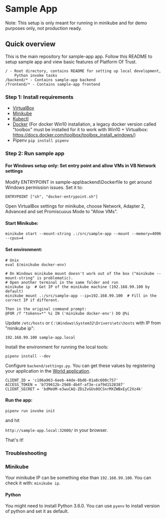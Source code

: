 # Sample App

Note: This setup is only meant for running in minikube and for demo purposes only, not production ready.

## Quick overview

This is the main repository for sample-app app.
Follow this README to setup sample app and view basic features of Platform Of Trust.

    / - Root directory, contains README for setting up local development,
        Python invoke tasks
    /backend/* - Contains sample-app backend
    /frontend/* - Contains sample-app frontend

### Step 1: Install requirements 

- [VirtualBox](https://www.virtualbox.org/wiki/Downloads)
- [Minikube](https://kubernetes.io/docs/setup/minikube/)
- [Kubectl](https://kubernetes.io/docs/tasks/tools/install-kubectl/)
- [Docker](https://docs.docker.com/get-started/)
  (For docker Win10 installation, a legacy docker version called "toolbox" must be installed for it to work with Win10 + Virtualbox:
https://docs.docker.com/toolbox/toolbox_install_windows/)
- Pipenv `pip install pipenv`

### Step 2: Run sample app

#### For Windows setup only: Set entry point and allow VMs in VB Network settings
Modify ENTRYPOINT in sample-app\backend\Dockerfile to get around Windows permission issues. Set it to:
```
ENTRYPOINT ["sh", "docker-entrypoint.sh"]
```
Open VirtualBox settings for minikube, choose Network, Adapter 2, Advanced and set Promiscuous Mode to "Allow VMs".

#### Start Minikube:
```
minikube start --mount-string .:/src/sample-app --mount --memory=4096 --cpus=4
```

#### Set environment:
```
# Unix   
eval $(minikube docker-env)

# On Windows minikube mount doesn't work out of the box ("minikube --mount-string" is problematic).
# Open another terminal in the same folder and run
minikube ip  # Get IP of the minikube machine (192.168.99.100 by default)
minikube mount .:/src/sample-app --ip=192.168.99.100  # Fill in the correct IP if different.

Then in the original command prompt:
@FOR /f "tokens=*" %i IN ('minikube docker-env') DO @%i
```


Update `/etc/hosts` or `C:\Windows\System32\Drivers\etc\hosts` with IP from "minikube ip":
```
192.168.99.100 sample-app.local
```

Install the environment for running the local tools: 
```
pipenv install --dev
```

Configure `backend/settings.py`. You can get these values by registering your application in the [World application](https://world-sandbox.oftrust.net).

```
CLIENT_ID = 'c186a963-6eeb-44de-8bd6-01a8c600c757'
ACCESS_TOKEN = 'b739612b-29d8-4b4f-af3e-caf9d1528387'
CLIENT_SECRET = 'bdMeUM-e3wuCAQ-ZDiZvGUs0OCSnrMXZWBxEyC2Xz4k'
```

#### Run the app:
```
pipenv run invoke init
``` 

and hit 

`http://sample-app.local:32600/` in your browser.

That's it!

### Troubleshooting

### Minikube
Your minikube IP can be something else than `192.168.99.100`. You can check it with:
`minikube ip`.

#### Python
You might need to install Python 3.6.0. You can use `pyenv` to install version of python and set it as default.
